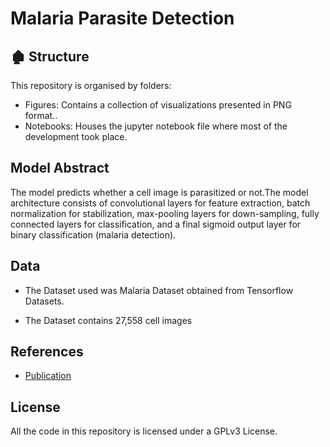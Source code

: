 # Malaria Parasite Detection

## :derelict_house: Structure

This repository is organised by folders:

- Figures: Contains a collection of visualizations presented in PNG format..
- Notebooks: Houses the jupyter notebook file where most of the development took place.

## Model Abstract

The model predicts whether a cell image is parasitized or not.The model architecture consists of convolutional layers for feature extraction, batch normalization for stabilization, max-pooling layers for down-sampling, fully connected layers for classification, and a final sigmoid output layer for binary classification (malaria detection). 

## Data 

- The Dataset used was Malaria Dataset obtained from Tensorflow Datasets.

- The Dataset contains 27,558 cell images

## References

- [Publication](https://lhncbc.nlm.nih.gov/LHC-downloads/downloads.html#malaria-datasets)

## License

All the code in this repository is licensed under a GPLv3 License.
